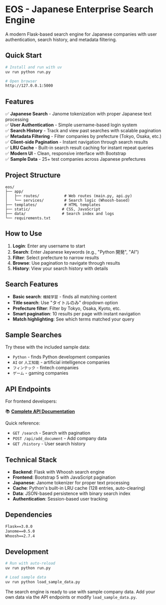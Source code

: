 # EOS - Japanese Enterprise Search Engine

A modern Flask-based search engine for Japanese companies with user authentication, search history, and metadata filtering.

## Quick Start

```bash
# Install and run with uv
uv run python run.py

# Open browser
http://127.0.0.1:5000
```

## Features

✅ **Japanese Search** - Janome tokenization with proper Japanese text processing  
✅ **User Authentication** - Simple username-based login system  
✅ **Search History** - Track and view past searches with scalable pagination  
✅ **Metadata Filtering** - Filter companies by prefecture (Tokyo, Osaka, etc.)  
✅ **Client-side Pagination** - Instant navigation through search results  
✅ **LRU Cache** - Built-in search result caching for instant repeat queries  
✅ **Modern UI** - Clean, responsive interface with Bootstrap  
✅ **Sample Data** - 25+ test companies across Japanese prefectures  

## Project Structure

```
eos/
├── app/
│   ├── routes/           # Web routes (main.py, api.py)
│   └── services/         # Search logic (Whoosh-based)
├── templates/            # HTML templates
├── static/              # CSS, JavaScript
├── data/                # Search index and logs
└── requirements.txt
```

## How to Use

1. **Login**: Enter any username to start
2. **Search**: Enter Japanese keywords (e.g., "Python 開発", "AI")  
3. **Filter**: Select prefecture to narrow results
4. **Browse**: Use pagination to navigate through results
5. **History**: View your search history with details

## Search Features

- **Basic search**: `機械学習` - finds all matching content
- **Title search**: Use "タイトルのみ" dropdown option
- **Prefecture filter**: Filter by Tokyo, Osaka, Kyoto, etc.
- **Smart pagination**: 10 results per page with instant navigation
- **Match highlighting**: See which terms matched your query

## Sample Searches

Try these with the included sample data:
- `Python` - finds Python development companies
- `AI` or `人工知能` - artificial intelligence companies  
- `フィンテック` - fintech companies
- `ゲーム` - gaming companies

## API Endpoints

For frontend developers:

📚 **[Complete API Documentation](./FRONTEND_API_DOCS.md)**

Quick reference:
- `GET /search` - Search with pagination
- `POST /api/add_document` - Add company data
- `GET /history` - User search history

## Technical Stack

- **Backend**: Flask with Whoosh search engine
- **Frontend**: Bootstrap 5 with JavaScript pagination  
- **Japanese**: Janome tokenizer for proper text processing
- **Cache**: Python's built-in LRU cache (128 entries, auto-clearing)
- **Data**: JSON-based persistence with binary search index
- **Authentication**: Session-based user tracking

## Dependencies

```txt
Flask==3.0.0
Janome==0.5.0  
Whoosh==2.7.4
```

## Development

```bash
# Run with auto-reload
uv run python run.py

# Load sample data
uv run python load_sample_data.py
```

The search engine is ready to use with sample company data. Add your own data via the API endpoints or modify `load_sample_data.py`.